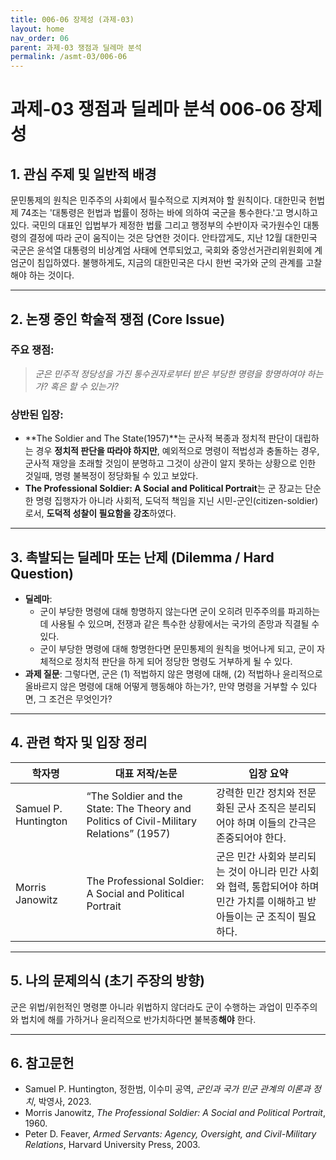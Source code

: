```yaml
---
title: 006-06 장제성 (과제-03)
layout: home
nav_order: 06
parent: 과제-03 쟁점과 딜레마 분석
permalink: /asmt-03/006-06
---
```


# 과제-03 쟁점과 딜레마 분석 006-06 장제성 

## 1. 관심 주제 및 일반적 배경

문민통제의 원칙은 민주주의 사회에서 필수적으로 지켜져야 할 원칙이다. 대한민국 헌법 제 74조는 '대통령은 헌법과 법률이 정하는 바에 의하여 국군을 통수한다.'고 명시하고 있다. 국민의 대표인 입법부가 제정한 법률 그리고 행정부의 수반이자 국가원수인 대통령의 결정에 따라 군이 움직이는 것은 당연한 것이다. 안타깝게도, 지난 12월 대한민국 국군은 윤석열 대통령의 비상계엄 사태에 연루되었고, 국회와 중앙선거관리위원회에 계엄군이 침입하였다. 불행하게도, 지금의 대한민국은 다시 한번 국가와 군의 관계를 고찰해야 하는 것이다. 

---

## 2. 논쟁 중인 학술적 쟁점 (Core Issue)

### 주요 쟁점:  

> *군은 민주적 정당성을 가진 통수권자로부터 받은 부당한 명령을 항명하여야 하는가? 혹은 할 수 있는가?*

### 상반된 입장:
- **The Soldier and The State(1957)**는 군사적 복종과 정치적 판단이 대립하는 경우 **정치적 판단을 따라야 하지만**, 예외적으로 명령이 적법성과 충돌하는 경우, 군사적 재앙을 초래할 것임이 분명하고 그것이 상관이 알지 못하는 상황으로 인한 것일때, 명령 불복정이 정당화될 수 있고 보았다.
- **The Professional Soldier: A Social and Political Portrait**는 군 장교는 단순한 명령 집행자가 아니라 사회적, 도덕적 책임을 지닌 시민-군인(citizen-soldier)로서, **도덕적 성찰이 필요함을 강조**하였다.

---

## 3. 촉발되는 딜레마 또는 난제 (Dilemma / Hard Question)

- **딜레마**: 
  - 군이 부당한 명령에 대해 항명하지 않는다면 군이 오히려 민주주의를 파괴하는데 사용될 수 있으며, 전쟁과 같은 특수한 상황에서는 국가의 존망과 직결될 수 있다.
  - 군이 부당한 명령에 대해 항명한다면 문민통제의 원칙을 벗어나게 되고, 군이 자체적으로 정치적 판단을 하게 되어 정당한 명령도 거부하게 될 수 있다.
- **과제 질문**: 그렇다면, 군은 (1) 적법하지 않은 명령에 대해, (2) 적법하나 윤리적으로 올바르지 않은 명령에 대해 어떻게 행동해야 하는가?, 만약 명령을 거부할 수 있다면, 그 조건은 무엇인가?

---

## 4. 관련 학자 및 입장 정리

| 학자명             | 대표 저작/논문                                   | 입장 요약 |
|--------------------|---------------------------------------------------|-----------|
| Samuel P. Huntington   | “The Soldier and the State: The Theory and Politics of Civil-Military Relations” (1957)                |  강력한 민간 정치와 전문화된 군사 조직은 분리되어야 하며 이들의 간극은 존중되어야 한다. |
| Morris Janowitz   |  The Professional Soldier: A Social and Political Portrait                     | 군은 민간 사회와 분리되는 것이 아니라 민간 사회와 협력, 통합되어야 하며 민간 가치를 이해하고 받아들이는 군 조직이 필요하다. |

---

## 5. 나의 문제의식 (초기 주장의 방향)

군은 위법/위헌적인 명령뿐 아니라 위법하지 않더라도 군이 수행하는 과업이 민주주의와 법치에 해를 가하거나 윤리적으로 반가치하다면 불복종**해야** 한다.

---

## 6. 참고문헌

-  Samuel P. Huntington, 정한범, 이수미 공역, *군인과 국가 민군 관계의 이론과 정치*, 박영사, 2023.
-  Morris Janowitz, *The Professional Soldier: A Social and Political Portrait*, 1960.
-  Peter D. Feaver, *Armed Servants: Agency, Oversight, and Civil-Military Relations*, Harvard University Press, 2003.